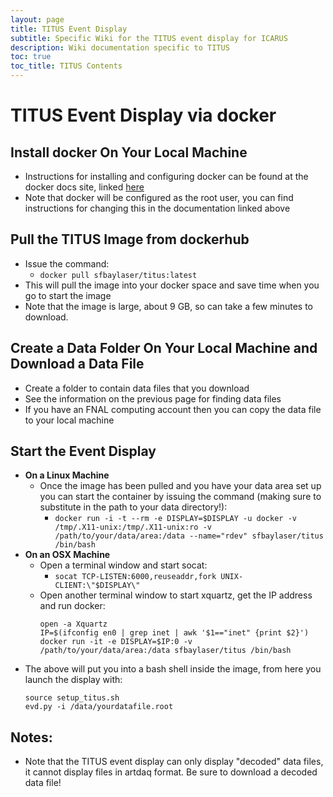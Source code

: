```yaml
---
layout: page
title: TITUS Event Display
subtitle: Specific Wiki for the TITUS event display for ICARUS
description: Wiki documentation specific to TITUS
toc: true
toc_title: TITUS Contents
---
```




TITUS Event Display via docker
==============================


Install docker On Your Local Machine
------------------------------------

- Instructions for installing and configuring docker can be found at the docker docs site, linked [here](https://docs.docker.com/get-docker/)
- Note that docker will be configured as the root user, you can find instructions for changing this in the documentation linked above

Pull the TITUS Image from dockerhub
-----------------------------------

- Issue the command:
  * `docker pull sfbaylaser/titus:latest`
- This will pull the image into your docker space and save time when you go to start the image
- Note that the image is large, about 9 GB, so can take a few minutes to download.

Create a Data Folder On Your Local Machine and Download a Data File
-------------------------------------------------------------------
- Create a folder to contain data files that you download
- See the information on the previous page for finding data files
- If you have an FNAL computing account then you can copy the data file to your local machine

Start the Event Display
-----------------------
- **On a Linux Machine**
  - Once the image has been pulled and you have your data area set up you can start the container by issuing the command (making sure to substitute in the path to your data directory!):
    * `docker run -i -t --rm -e DISPLAY=$DISPLAY -u docker -v /tmp/.X11-unix:/tmp/.X11-unix:ro -v /path/to/your/data/area:/data --name="rdev" sfbaylaser/titus /bin/bash`
- **On an OSX Machine**
  - Open a terminal window and start socat:
    * `socat TCP-LISTEN:6000,reuseaddr,fork UNIX-CLIENT:\"$DISPLAY\"`
  - Open another terminal window to start xquartz, get the IP address and run docker:
    ```
    open -a Xquartz
    IP=$(ifconfig en0 | grep inet | awk '$1=="inet" {print $2}')
    docker run -it -e DISPLAY=$IP:0 -v /path/to/your/data/area:/data sfbaylaser/titus /bin/bash
    ```
- The above will put you into a bash shell inside the image, from here you launch the display with:
  ```
  source setup_titus.sh
  evd.py -i /data/yourdatafile.root
  ```

Notes:
------
- Note that the TITUS event display can only display "decoded" data files, it cannot display files in artdaq format. Be sure to download a decoded data file!
